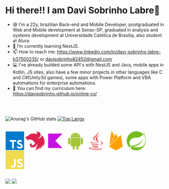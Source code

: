 # Hi there!! I am Davi Sobrinho Labre👋

- 😄 I'm a 22y, brazilian Back-end and Mobile Developer, postgraduated in Web and Mobile development at Senac-SP, graduated in analysis and systems development at Universidade Católica de Brasília, also student at Alura.
- 🌱 I’m currently learning NestJS.
- 📫 How to reach me: https://www.linkedin.com/in/davi-sobrinho-labre-b37500235/ or davisobrinho82452@gmail.com
- 💻 I've already builded some API's with NestJS and Java, mobile apps in Kotlin, JS sites, also have a few minor projects in other languages like C and C#(Unity3d games), some apps with Power Platform and VBA automations for enterprise automations.
- 📄 You can find my curriculum here: https://davisobrinho.github.io/online-cv/

<br>
<div style="display: inline_block"><br>
  
![Anurag's GitHub stats](https://github-readme-stats.vercel.app/api?username=DaviSobrinho&theme=dracula&show_icons=true)
[![Top Langs](https://github-readme-stats.vercel.app/api/top-langs/?username=DaviSobrinho&theme=dracula&layout=compact)](https://github.com/DaviSobrinho/github-readme-stats)

</div>

<div style="display: inline_block"><br>
  <img align="center" alt="TypeScript" height="60" width="60" src="https://github.com/devicons/devicon/blob/master/icons/typescript/typescript-plain.svg">
  <img align="center" alt="NestJS" height="60" width="60" src="https://github.com/devicons/devicon/blob/master/icons/nestjs/nestjs-original.svg">
  <img align="center" alt="Kotlin" height="60" width="60" src="https://raw.githubusercontent.com/devicons/devicon/master/icons/kotlin/kotlin-plain.svg">
  <img align="center" alt="Android" height="60" width="60" src="https://github.com/devicons/devicon/blob/master/icons/android/android-plain.svg">
  <img align="center" alt="Java" height="60" width="60" src="https://raw.githubusercontent.com/devicons/devicon/master/icons/java/java-plain.svg">
  <img align="center" alt="Firebase" height="60" width="60" src="https://github.com/devicons/devicon/blob/master/icons/firebase/firebase-plain.svg">
  <img align="center" alt="Spring" height="60" width="60" src="https://github.com/devicons/devicon/blob/master/icons/spring/spring-original.svg">
  <img align="center" alt="JavaScript" height="60" width="60" src="https://raw.githubusercontent.com/devicons/devicon/master/icons/javascript/javascript-plain.svg">
  
 ##
 
<div> 
  <a href = "mailto:davisobrinho82452@gmail.com"><img src="https://img.shields.io/badge/-Gmail-%23333?style=for-the-badge&logo=gmail&logoColor=white" target="_blank"></a>
  <a href="https://www.linkedin.com/in/davi-sobrinho-labre-b37500235/" target="_blank"><img src="https://img.shields.io/badge/-LinkedIn-%230077B5?style=for-the-badge&logo=linkedin&logoColor=white" target="_blank">
    
  </a> 
  
</div>
